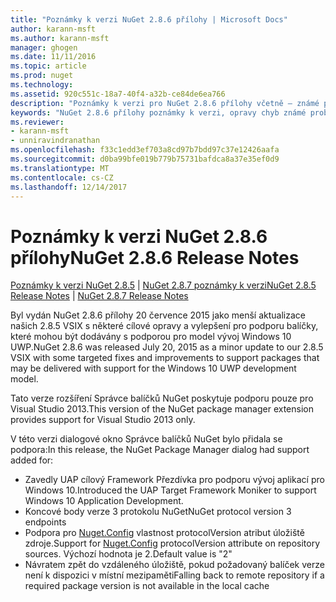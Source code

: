 ```yaml
---
title: "Poznámky k verzi NuGet 2.8.6 přílohy | Microsoft Docs"
author: karann-msft
ms.author: karann-msft
manager: ghogen
ms.date: 11/11/2016
ms.topic: article
ms.prod: nuget
ms.technology: 
ms.assetid: 920c551c-18a7-40f4-a32b-ce84de6ea766
description: "Poznámky k verzi pro NuGet 2.8.6 přílohy včetně – známé problémy, opravy chyb, přidaných funkcí a chcete."
keywords: "NuGet 2.8.6 přílohy poznámky k verzi, opravy chyb známé problémy, přidat funkce, chcete"
ms.reviewer:
- karann-msft
- unniravindranathan
ms.openlocfilehash: f33c1edd3ef703a8cd97b7bdd97c37e12426aafa
ms.sourcegitcommit: d0ba99bfe019b779b75731bafdca8a37e35ef0d9
ms.translationtype: MT
ms.contentlocale: cs-CZ
ms.lasthandoff: 12/14/2017
---
```

# <a name="nuget-286-release-notes"></a><span data-ttu-id="a9e94-104">Poznámky k verzi NuGet 2.8.6 přílohy</span><span class="sxs-lookup"><span data-stu-id="a9e94-104">NuGet 2.8.6 Release Notes</span></span>

<span data-ttu-id="a9e94-105">[Poznámky k verzi NuGet 2.8.5](../release-notes/nuget-2.8.5.md) | [NuGet 2.8.7 poznámky k verzi](../release-notes/nuget-2.8.7.md)</span><span class="sxs-lookup"><span data-stu-id="a9e94-105">[NuGet 2.8.5 Release Notes](../release-notes/nuget-2.8.5.md) | [NuGet 2.8.7 Release Notes](../release-notes/nuget-2.8.7.md)</span></span>

<span data-ttu-id="a9e94-106">Byl vydán NuGet 2.8.6 přílohy 20 července 2015 jako menší aktualizace našich 2.8.5 VSIX s některé cílové opravy a vylepšení pro podporu balíčky, které mohou být dodávány s podporou pro model vývoj Windows 10 UWP.</span><span class="sxs-lookup"><span data-stu-id="a9e94-106">NuGet 2.8.6 was released July 20, 2015 as a minor update to our 2.8.5 VSIX with some targeted fixes and improvements to support packages that may be delivered with support for the Windows 10 UWP development model.</span></span>

<span data-ttu-id="a9e94-107">Tato verze rozšíření Správce balíčků NuGet poskytuje podporu pouze pro Visual Studio 2013.</span><span class="sxs-lookup"><span data-stu-id="a9e94-107">This version of the NuGet package manager extension provides support for Visual Studio 2013 only.</span></span>

<span data-ttu-id="a9e94-108">V této verzi dialogové okno Správce balíčků NuGet bylo přidala se podpora:</span><span class="sxs-lookup"><span data-stu-id="a9e94-108">In this release, the NuGet Package Manager dialog had support added for:</span></span>

* <span data-ttu-id="a9e94-109">Zavedly UAP cílový Framework Přezdívka pro podporu vývoj aplikací pro Windows 10.</span><span class="sxs-lookup"><span data-stu-id="a9e94-109">Introduced the UAP Target Framework Moniker to support Windows 10 Application Development.</span></span>
* <span data-ttu-id="a9e94-110">Koncové body verze 3 protokolu NuGet</span><span class="sxs-lookup"><span data-stu-id="a9e94-110">NuGet protocol version 3 endpoints</span></span>
* <span data-ttu-id="a9e94-111">Podpora pro [Nuget.Config](../consume-packages/configuring-nuget-behavior.md) vlastnost protocolVersion atribut úložiště zdroje.</span><span class="sxs-lookup"><span data-stu-id="a9e94-111">Support for [Nuget.Config](../consume-packages/configuring-nuget-behavior.md) protocolVersion attribute on repository sources.</span></span> <span data-ttu-id="a9e94-112">Výchozí hodnota je 2.</span><span class="sxs-lookup"><span data-stu-id="a9e94-112">Default value is "2"</span></span>
* <span data-ttu-id="a9e94-113">Návratem zpět do vzdáleného úložiště, pokud požadovaný balíček verze není k dispozici v místní mezipaměti</span><span class="sxs-lookup"><span data-stu-id="a9e94-113">Falling back to remote repository if a required package version is not available in the local cache</span></span>